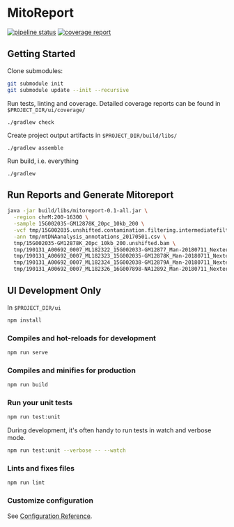 # MitoReport

[![pipeline status](http://git.mcri.edu.au/simon.sadedin/mitoreport/badges/master/pipeline.svg)](http://git.mcri.edu.au/simon.sadedin/mitoreport/-/commits/master)
[![coverage report](http://git.mcri.edu.au/simon.sadedin/mitoreport/badges/master/coverage.svg)](http://git.mcri.edu.au/simon.sadedin/mitoreport/-/commits/master)

## Getting Started

Clone submodules:

```bash
git submodule init
git submodule update --init --recursive
```

Run tests, linting and coverage.  Detailed coverage reports can be found in `$PROJECT_DIR/ui/coverage/`

```
./gradlew check
```

Create project output artifacts in `$PROJECT_DIR/build/libs/`

```
./gradlew assemble
```

Run build, i.e. everything

```
./gradlew
```

## Run Reports and Generate Mitoreport

```bash
java -jar build/libs/mitoreport-0.1-all.jar \
  -region chrM:200-16300 \
  -sample 15G002035-GM12878K_20pc_10kb_200 \
  -vcf tmp/15G002035.unshifted.contamination.filtering.intermediatefilter.norm.dedup.mito_vep.vcf.gz \
  -ann tmp/mtDNAanalysis_annotations_20170501.csv \
  tmp/15G002035-GM12878K_20pc_10kb_200.unshifted.bam \
  tmp/190131_A00692_0007_ML182322_15G002033-GM12877_Man-20180711_NexteraDNAFLEX.unshifted.bam \
  tmp/190131_A00692_0007_ML182323_15G002035-GM12878K_Man-20180711_NexteraDNAFLEX.unshifted.bam \
  tmp/190131_A00692_0007_ML182324_15G002038-GM12879A_Man-20180711_NexteraDNAFLEX.unshifted.bam \
  tmp/190131_A00692_0007_ML182326_16G007898-NA12892_Man-20180711_NexteraDNAFLEX.unshifted.bam
```

## UI Development Only

In `$PROJECT_DIR/ui`

```bash
npm install
```

### Compiles and hot-reloads for development

```bash
npm run serve
```

### Compiles and minifies for production

```bash
npm run build
```

### Run your unit tests

```bash
npm run test:unit
```

During development, it's often handy to run tests in watch and verbose mode.

```bash
npm run test:unit --verbose -- --watch
```

### Lints and fixes files

```bash
npm run lint
```

### Customize configuration
See [Configuration Reference](https://cli.vuejs.org/config/).
